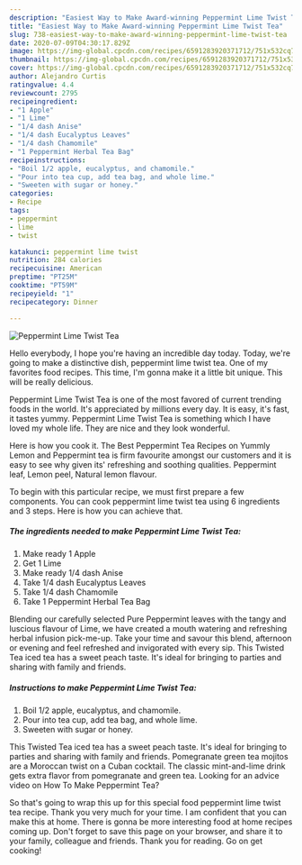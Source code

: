 ```yaml
---
description: "Easiest Way to Make Award-winning Peppermint Lime Twist Tea"
title: "Easiest Way to Make Award-winning Peppermint Lime Twist Tea"
slug: 738-easiest-way-to-make-award-winning-peppermint-lime-twist-tea
date: 2020-07-09T04:30:17.829Z
image: https://img-global.cpcdn.com/recipes/6591283920371712/751x532cq70/peppermint-lime-twist-tea-recipe-main-photo.jpg
thumbnail: https://img-global.cpcdn.com/recipes/6591283920371712/751x532cq70/peppermint-lime-twist-tea-recipe-main-photo.jpg
cover: https://img-global.cpcdn.com/recipes/6591283920371712/751x532cq70/peppermint-lime-twist-tea-recipe-main-photo.jpg
author: Alejandro Curtis
ratingvalue: 4.4
reviewcount: 2795
recipeingredient:
- "1 Apple"
- "1 Lime"
- "1/4 dash Anise"
- "1/4 dash Eucalyptus Leaves"
- "1/4 dash Chamomile"
- "1 Peppermint Herbal Tea Bag"
recipeinstructions:
- "Boil 1/2 apple, eucalyptus, and chamomile."
- "Pour into tea cup, add tea bag, and whole lime."
- "Sweeten with sugar or honey."
categories:
- Recipe
tags:
- peppermint
- lime
- twist

katakunci: peppermint lime twist 
nutrition: 284 calories
recipecuisine: American
preptime: "PT25M"
cooktime: "PT59M"
recipeyield: "1"
recipecategory: Dinner

---
```



![Peppermint Lime Twist Tea](https://img-global.cpcdn.com/recipes/6591283920371712/751x532cq70/peppermint-lime-twist-tea-recipe-main-photo.jpg)

Hello everybody, I hope you're having an incredible day today. Today, we're going to make a distinctive dish, peppermint lime twist tea. One of my favorites food recipes. This time, I'm gonna make it a little bit unique. This will be really delicious.

Peppermint Lime Twist Tea is one of the most favored of current trending foods in the world. It's appreciated by millions every day. It is easy, it's fast, it tastes yummy. Peppermint Lime Twist Tea is something which I have loved my whole life. They are nice and they look wonderful.

Here is how you cook it. The Best Peppermint Tea Recipes on Yummly Lemon and Peppermint tea is firm favourite amongst our customers and it is easy to see why given its&#39; refreshing and soothing qualities. Peppermint leaf, Lemon peel, Natural lemon flavour.


To begin with this particular recipe, we must first prepare a few components. You can cook peppermint lime twist tea using 6 ingredients and 3 steps. Here is how you can achieve that.

<!--inarticleads1-->

##### The ingredients needed to make Peppermint Lime Twist Tea:

1. Make ready 1 Apple
1. Get 1 Lime
1. Make ready 1/4 dash Anise
1. Take 1/4 dash Eucalyptus Leaves
1. Take 1/4 dash Chamomile
1. Take 1 Peppermint Herbal Tea Bag


Blending our carefully selected Pure Peppermint leaves with the tangy and luscious flavour of Lime, we have created a mouth watering and refreshing herbal infusion pick-me-up. Take your time and savour this blend, afternoon or evening and feel refreshed and invigorated with every sip. This Twisted Tea iced tea has a sweet peach taste. It&#39;s ideal for bringing to parties and sharing with family and friends. 

<!--inarticleads2-->

##### Instructions to make Peppermint Lime Twist Tea:

1. Boil 1/2 apple, eucalyptus, and chamomile.
1. Pour into tea cup, add tea bag, and whole lime.
1. Sweeten with sugar or honey.


This Twisted Tea iced tea has a sweet peach taste. It&#39;s ideal for bringing to parties and sharing with family and friends. Pomegranate green tea mojitos are a Moroccan twist on a Cuban cocktail. The classic mint-and-lime drink gets extra flavor from pomegranate and green tea. Looking for an advice video on How To Make Peppermint Tea? 

So that's going to wrap this up for this special food peppermint lime twist tea recipe. Thank you very much for your time. I am confident that you can make this at home. There is gonna be more interesting food at home recipes coming up. Don't forget to save this page on your browser, and share it to your family, colleague and friends. Thank you for reading. Go on get cooking!
